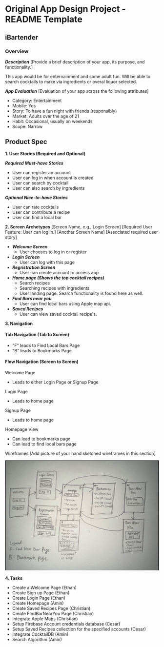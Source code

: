 
# Original App Design Project - README Template

## iBartender

### Overview

***Description***
[Provide a brief description of your app, its purpose, and functionality.]

This app would be for enternainment and some adult fun.  Will be able to search cocktails to make via ingredients or overal liquor selected.

***App Evaluation***
[Evaluation of your app across the following attributes]

- Category: Entertainment
- Mobile: Yes
- Story: To have a fun night with friends (responsibly)
- Market: Adults over the age of 21
- Habit: Occasional, usually on weekends
- Scope: Narrow

## Product Spec
**1. User Stories (Required and Optional)**  

***Required Must-have Stories***
- User can register an account
- User can log in when account is created
- User can search by cocktail
- User can also search by ingredients

***Optional Nice-to-have Stories***
- User can rate cocktails
- User can contribute a recipe
- User can find a local bar

**2. Screen Archetypes**
[Screen Name, e.g., Login Screen]
[Required User Feature: User can log in.]
[Another Screen Name]
[Associated required user story]

- ***Welcome Screen***
    - User chooses to log in or register
- ***Login Screen***
    - User can log with this page
- ***Regristration Screen***
    - User can create account to access app
- ***Home page (Shows the top cocktail recipes)***
    - Search recipes
    - Searching recipes with ingredients
    - User landing page. Search functionality is found here as well.
- ***Find Bars near you***
    - User can find local bars using Apple map api.
- ***Saved Recipes***
    - User can view saved cocktail recipe's.


**3. Navigation**
#### Tab Navigation (Tab to Screen)
- "F" leads to Find Local Bars Page
- "B" leads to Bookmarks Page

#### Flow Navigation (Screen to Screen)

Welcome Page
 - Leads to either Login Page or Signup Page

Login Page
 - Leads to home page

Signup Page
 - Leads to home page

Homepage View
 - Can lead to bookmarks page
 - Can lead to find local bars page

Wireframes
[Add picture of your hand sketched wireframes in this section]

![WireFrameUpload](Images/WireFrame.jpg)

**4. Tasks**
- Create a Welcome Page (Ethan)
- Create Sign up Page (Ethan)
- Create Login Page (Ethan)
- Create Homepage (Amin)
- Create Saved Recipes Page (Christian)
- Create FIndBarNearYou Page (Christian)
- Integrate Apple Maps (Christian)
- Setup Firebase Account credentials database (Cesar)
- Setup Saved Recipes collection for the specified accounts (Cesar)
- Integrate CocktailDB (Amin)
- Search Algorithm (Amin)

